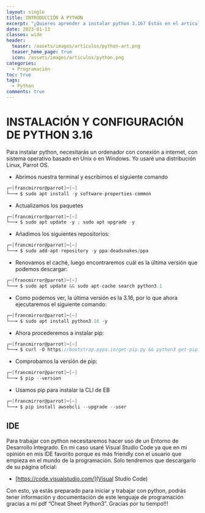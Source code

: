 ```yaml
---
layout: single
title: INTRODUCCIÓN A PYTHON
excerpt: "¿Quieres aprender a instalar python 3.16? Estás en el artículo adecuado. Aquí podrás aprender cómo instalar Python en una máquina Linux, además de PIP y de CLI sin ninguna complejidad. En próximos artículos enseñaré cómo escribir sencillos programas con python "
date: 2023-01-13
classes: wide
header:
  teaser: /assets/images/articulos/python-art.png
  teaser_home_page: true
  icon: /assets/images/articulos/python.png
categories:
  - Programación
toc: true
tags:
  - Python
comments: true
---
```


# INSTALACIÓN Y CONFIGURACIÓN DE PYTHON 3.16

Para instalar python, necesitarás un ordenador con conexión a internet, con sistema operativo basado en Unix o en Windows. Yo usaré una distribución Linux, Parrot OS. 

- Abrimos nuestra terminal y escribimos el siguiente comando

```go
┌─[francmirror@parrot]─[~]
└──╼ $ sudo apt install -y software-properties-common
```
- Actualizamos los paquetes

```go
┌─[francmirror@parrot]─[~]
└──╼ $ sudo apt update -y ; sudo apt upgrade -y
```

- Añadimos los siguientes repositorios:


```go
┌─[francmirror@parrot]─[~]
└──╼ $ sudo add-apt-repository -y ppa:deadsnakes/ppa
```

- Renovamos el caché, luego encontraremos cuál es la última versión que podemos descargar:

```go
┌─[francmirror@parrot]─[~]
└──╼ $ sudo apt update && sudo apt-cache search python3.1
```

- Como podemos ver, la última versión es la 3.16, por lo que ahora ejecutaremos el siguiente comando:

```go
┌─[francmirror@parrot]─[~]
└──╼ $ sudo apt install python3.16 -y
```

- Ahora procederemos a instalar pip:

```go
┌─[francmirror@parrot]─[~]
└──╼ $ curl -O https://bootstrap.pypa.io/get-pip.py && python3 get-pip.py
```

- Comprobamos la versión de pip:

```go
┌─[francmirror@parrot]─[~]
└──╼ $ pip --version
```

- Usamos pip para instalar la CLI de EB

```go
┌─[francmirror@parrot]─[~]
└──╼ $ pip install awsebcli --upgrade --user
```

## IDE 

Para trabajar con python necesitaremos hacer uso de un Entorno de Desarrollo Integrado. En mi caso usaré Visual Studio Code ya que en mi opinión en mis IDE favorito porque es más friendly con el usuario que empieza en el mundo de la programación. Solo tendremos que descargarlo de su página oficial:

- [https://code.visualstudio.com/](Visual Studio Code)

Con esto, ya estás preparado para iniciar y trabajar con python, podrás tener información y documentación de este lenguaje de programación gracias a mi pdf “Cheat Sheet Python3”. Gracias por tu tiempo!!!


































